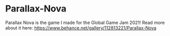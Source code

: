 # Parallax-Nova
Parallax Nova is the game I made for the Global Game Jam 2021! 
Read more about it here: https://www.behance.net/gallery/112813221/Parallax-Nova 
